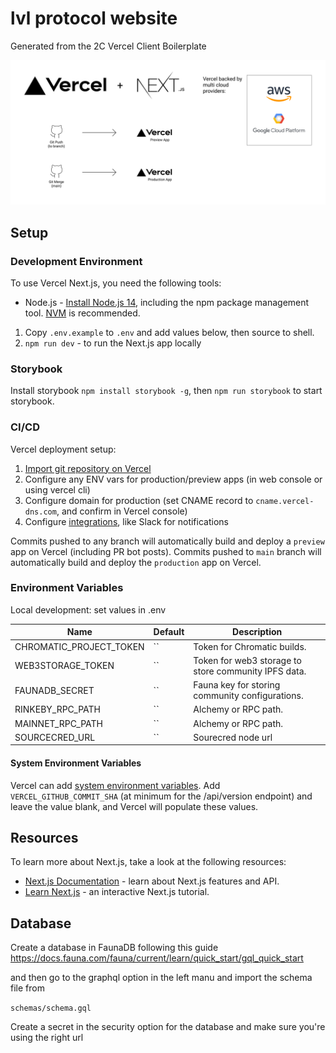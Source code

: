 # lvl protocol website

Generated from the 2C Vercel Client Boilerplate

![Architecture Diagram](/docs/architecture.png)

## Setup

### Development Environment

To use Vercel Next.js, you need the following tools:

- Node.js - [Install Node.js 14](https://nodejs.org/en/), including the npm package management tool. [NVM](https://github.com/nvm-sh/nvm) is recommended.

1. Copy `.env.example` to `.env` and add values below, then source to shell.
2. `npm run dev` - to run the Next.js app locally

### Storybook

Install storybook `npm install storybook -g`, then `npm run storybook` to start storybook.

### CI/CD

Vercel deployment setup:

1. [Import git repository on Vercel](https://vercel.com/import/git)
2. Configure any ENV vars for production/preview apps (in web console or using vercel cli)
3. Configure domain for production (set CNAME record to `cname.vercel-dns.com`, and confirm in Vercel console)
4. Configure [integrations](https://vercel.com/integrations), like Slack for notifications

Commits pushed to any branch will automatically build and deploy a `preview` app on Vercel (including PR bot posts).
Commits pushed to `main` branch will automatically build and deploy the `production` app on Vercel.

### Environment Variables

Local development: set values in .env

| Name                    | Default | Description                                          |
| ----------------------- | ------- | ---------------------------------------------------- |
| CHROMATIC_PROJECT_TOKEN | ``      | Token for Chromatic builds.                          |
| WEB3STORAGE_TOKEN       | ``      | Token for web3 storage to store community IPFS data. |
| FAUNADB_SECRET          | ``      | Fauna key for storing community configurations.      |
| RINKEBY_RPC_PATH        | ``      | Alchemy or RPC path.                                 |
| MAINNET_RPC_PATH        | ``      | Alchemy or RPC path.                                 |
| SOURCECRED_URL          | ``      | Sourecred node url                                   |

#### System Environment Variables

Vercel can add [system environment variables](https://vercel.com/docs/build-step#system-environment-variables). Add `VERCEL_GITHUB_COMMIT_SHA` (at minimum for the /api/version endpoint) and leave the value blank, and Vercel will populate these values.

## Resources

To learn more about Next.js, take a look at the following resources:

- [Next.js Documentation](https://nextjs.org/docs) - learn about Next.js features and API.
- [Learn Next.js](https://nextjs.org/learn) - an interactive Next.js tutorial.

## Database

Create a database in FaunaDB following this guide
https://docs.fauna.com/fauna/current/learn/quick_start/gql_quick_start

and then go to the graphql option in the left manu and import the schema file from

`schemas/schema.gql`

Create a secret in the security option for the database and make sure you're using the right url
